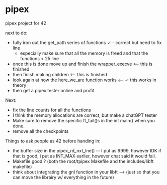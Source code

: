 # pipex
pipex project for 42

next to do:
* fully iron out the get_path series of functions ✓ - correct but need to fix line
	* especially make sure that all the memory is freed and that the functions < 25 line
* once this is done move up and finish the wrapper_execve <-- this is finished
* then finish making children <-- this is finished
* look again at how the here_we_are function works <-- ✓ this works in theory
* then get a pipex tester online and profit

Next:
* fix the line counts for all the functions
* I think the memory allocations are correct, but make a chatGPT tester 
* Make sure to remove the specific ft_fail()s in the int main() when you done.
* remove all the checkpoints

Things to ask people as 42 before handing in: 
* the buffer size in the pipex_rd_nxt_lne()
-- I put as 9999, however IDK if that is good, i put as INT_MAX earlier, however chat said it would fail. 
* Makefile good ? (both the root/tpipex  Makefile and the includes/libft makefile)
* think about integrating the gnl function in your libft --> (just so that you can move the librairy w/ everything in the future)





